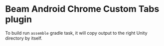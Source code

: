 # Beam Android Chrome Custom Tabs plugin

To build run `assemble` gradle task, it will copy output to the right Unity directory by itself.
